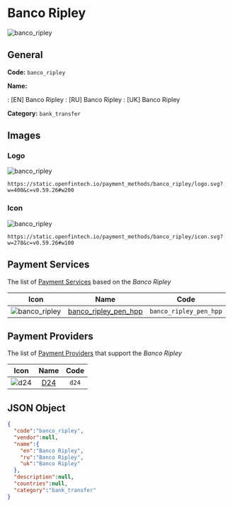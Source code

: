 
# Banco Ripley 
![banco_ripley](https://static.openfintech.io/payment_methods/banco_ripley/logo.svg?w=400&c=v0.59.26#w200)  

## General 
**Code:** `banco_ripley` 
 
**Name:** 
 
:	[EN] Banco Ripley 
:	[RU] Banco Ripley 
:	[UK] Banco Ripley 
 
**Category:** `bank_transfer` 
 

## Images 

### Logo 
![banco_ripley](https://static.openfintech.io/payment_methods/banco_ripley/logo.svg?w=400&c=v0.59.26#w200)  

```
https://static.openfintech.io/payment_methods/banco_ripley/logo.svg?w=400&c=v0.59.26#w200
```  

### Icon 
![banco_ripley](https://static.openfintech.io/payment_methods/banco_ripley/icon.svg?w=278&c=v0.59.26#w100)  

```
https://static.openfintech.io/payment_methods/banco_ripley/icon.svg?w=278&c=v0.59.26#w100
```  

## Payment Services 
 
The list of [Payment Services](/payment-services/) based on the _Banco Ripley_ 

|Icon|Name|Code| 
|:---:|:---:|:---:| 
|![banco_ripley](https://static.openfintech.io/payment_methods/banco_ripley/icon.svg?w=278&c=v0.59.26#w100) |[banco_ripley_pen_hpp](/payment-services/banco_ripley_pen_hpp/)|`banco_ripley_pen_hpp`| 
 

## Payment Providers 
 
The list of [Payment Providers](/payment-providers/) that support the _Banco Ripley_ 

|Icon|Name|Code| 
|:---:|:---:|:---:| 
|![d24](https://static.openfintech.io/payment_providers/d24/icon.svg?w=278&c=v0.59.26#w100) |[D24](/payment-providers/d24/)|`d24`| 
 

## JSON Object 

```json
{
  "code":"banco_ripley",
  "vendor":null,
  "name":{
    "en":"Banco Ripley",
    "ru":"Banco Ripley",
    "uk":"Banco Ripley"
  },
  "description":null,
  "countries":null,
  "category":"bank_transfer"
}
```  
